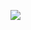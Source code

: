 [![](https://travis-ci.org/trakem2/trakem2-transform.svg?branch=master)](https://travis-ci.org/trakem2/trakem2-transform)

